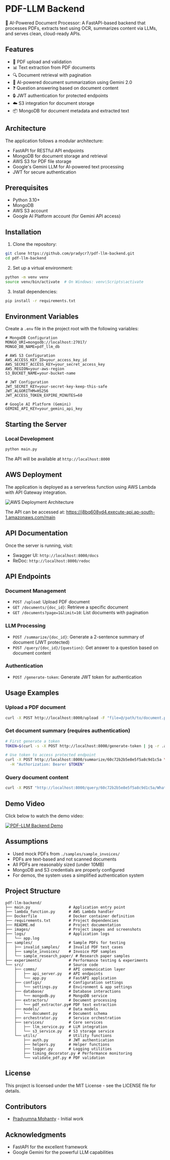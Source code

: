 # PDF-LLM Backend

🚀 AI-Powered Document Processor: A FastAPI-based backend that processes PDFs, extracts text using OCR, summarizes content via LLMs, and serves clean, cloud-ready APIs.

## Features

- 📄 PDF upload and validation
- 📊 Text extraction from PDF documents
- 🔍 Document retrieval with pagination
- 🤖 AI-powered document summarization using Gemini 2.0
- ❓ Question answering based on document content
- 🔒 JWT authentication for protected endpoints
- ☁️ S3 integration for document storage
- 📦 MongoDB for document metadata and extracted text

## Architecture

The application follows a modular architecture:
- FastAPI for RESTful API endpoints
- MongoDB for document storage and retrieval
- AWS S3 for PDF file storage
- Google's Gemini LLM for AI-powered text processing
- JWT for secure authentication

## Prerequisites

- Python 3.10+
- MongoDB
- AWS S3 account
- Google AI Platform account (for Gemini API access)

## Installation

1. Clone the repository:
```bash
git clone https://github.com/pradycr7/pdf-llm-backend.git
cd pdf-llm-backend
```

2. Set up a virtual environment:
```bash
python -m venv venv
source venv/bin/activate  # On Windows: venv\Scripts\activate
```

3. Install dependencies:
```bash
pip install -r requirements.txt
```

## Environment Variables

Create a `.env` file in the project root with the following variables:

```
# MongoDB Configuration
MONGO_URI=mongodb://localhost:27017/
MONGO_DB_NAME=pdf_llm_db

# AWS S3 Configuration
AWS_ACCESS_KEY_ID=your_access_key_id
AWS_SECRET_ACCESS_KEY=your_secret_access_key
AWS_REGION=your-aws-region
S3_BUCKET_NAME=your-bucket-name

# JWT Configuration
JWT_SECRET_KEY=your-secret-key-keep-this-safe
JWT_ALGORITHM=HS256
JWT_ACCESS_TOKEN_EXPIRE_MINUTES=60

# Google AI Platform (Gemini)
GEMINI_API_KEY=your_gemini_api_key
```

## Starting the Server

### Local Development
```bash
python main.py
```

The API will be available at `http://localhost:8000`

## AWS Deployment

The application is deployed as a serverless function using AWS Lambda with API Gateway integration.

![AWS Deployment Architecture](./images/aws-deployment.png)

The API can be accessed at: https://j8bq608yd4.execute-api.ap-south-1.amazonaws.com/main

## API Documentation

Once the server is running, visit:
- Swagger UI: `http://localhost:8000/docs`
- ReDoc: `http://localhost:8000/redoc`

## API Endpoints

### Document Management
- `POST /upload`: Upload PDF document
- `GET /documents/{doc_id}`: Retrieve a specific document
- `GET /documents?page=1&limit=10`: List documents with pagination

### LLM Processing
- `POST /summarize/{doc_id}`: Generate a 2-sentence summary of document (JWT protected)
- `POST /query/{doc_id}/{question}`: Get answer to a question based on document content

### Authentication
- `POST /generate-token`: Generate JWT token for authentication

## Usage Examples

### Upload a PDF document
```bash
curl -X POST http://localhost:8000/upload -F "file=@/path/to/document.pdf"
```

### Get document summary (requires authentication)
```bash
# First generate a token
TOKEN=$(curl -s -X POST http://localhost:8000/generate-token | jq -r .access_token)

# Use token to access protected endpoint
curl -X POST http://localhost:8000/summarize/60c72b2b5e8e5f5a8c9d1c5a \
  -H "Authorization: Bearer $TOKEN"
```

### Query document content
```bash
curl -X POST "http://localhost:8000/query/60c72b2b5e8e5f5a8c9d1c5a/What is the invoice no, customer no, invoice period, date? Also what is the net amount of the invoice?"
```

## Demo Video

Click below to watch the demo video:

[![PDF-LLM Backend Demo](./images/video-thumbnail.png)](https://drive.google.com/file/d/1sIuNBK4Gy4JWC2XhAvz3kW7uhi8Xrll2/view?usp=sharing)


## Assumptions

- Used mock PDFs from `./samples/sample_invoices/`
- PDFs are text-based and not scanned documents
- All PDFs are reasonably sized (under 10MB)
- MongoDB and S3 credentials are properly configured
- For demos, the system uses a simplified authentication system


## Project Structure

```
pdf-llm-backend/
├── main.py                 # Application entry point
├── lambda_function.py      # AWS Lambda handler
├── Dockerfile              # Docker container definition
├── requirements.txt        # Project dependencies
├── README.md               # Project documentation
├── images/                 # Project images and screenshots
├── logs/                   # Application logs
│   └── app.log
├── samples/                # Sample PDFs for testing
│   ├── invalid_samples/    # Invalid PDF test cases
│   ├── sample_invoices/    # Invoice PDF samples
│   └── sample_research_paper/ # Research paper samples
├── experiments/            # Performance testing & experiments
└── src/                    # Source code
    ├── comms/              # API communication layer
    │   ├── api_server.py   # API endpoints
    │   └── app.py          # FastAPI application
    ├── configs/            # Configuration settings
    │   └── settings.py     # Environment & app settings
    ├── database/           # Database interactions
    │   └── mongodb.py      # MongoDB service
    ├── extractors/         # Document processing
    │   └── pdf_extractor.py# PDF text extraction 
    ├── models/             # Data models
    │   └── document.py     # Document schema
    ├── orchestrator.py     # Service orchestration
    ├── services/           # Core services
    │   ├── llm_service.py  # LLM integration
    │   └── s3_service.py   # S3 storage service
    └── utils/              # Utility functions
        ├── auth.py         # JWT authentication
        ├── helpers.py      # Helper functions
        ├── logger.py       # Logging utilities
        ├── timing_decorator.py # Performance monitoring
        └── validate_pdf.py # PDF validation
```

## License

This project is licensed under the MIT License - see the LICENSE file for details.

## Contributors

- [Pradyumna Mohanty](https://github.com/pradycr7) - Initial work

## Acknowledgments

- FastAPI for the excellent framework
- Google Gemini for the powerful LLM capabilities

